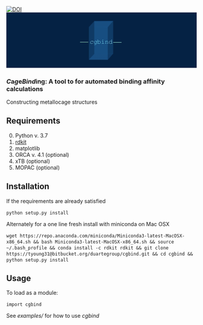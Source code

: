 [![DOI](https://zenodo.org/badge/196167631.svg)](https://zenodo.org/badge/latestdoi/196167631)
![alt text](cgbind/common/llogo.png)

### *C*a*g*e*Bind*ing: A tool to for automated binding affinity calculations

Constructing metallocage structures 


## Requirements
0. Python v. 3.7
1. [rdkit](https://github.com/rdkit/rdkit)
2. matplotlib
3. ORCA v. 4.1 (optional)
4. xTB (optional)
5. MOPAC (optional)

## Installation

If the requirements are already satisfied
```
python setup.py install
```

Alternately for a one line fresh install with miniconda on Mac OSX
```
wget https://repo.anaconda.com/miniconda/Miniconda3-latest-MacOSX-x86_64.sh && bash Miniconda3-latest-MacOSX-x86_64.sh && source ~/.bash_profile && conda install -c rdkit rdkit && git clone https://tyoung31@bitbucket.org/duartegroup/cgbind.git && cd cgbind && python setup.py install
```


## Usage
To load as a module:
```
import cgbind
```

See _examples/_ for how to use _cgbind_
